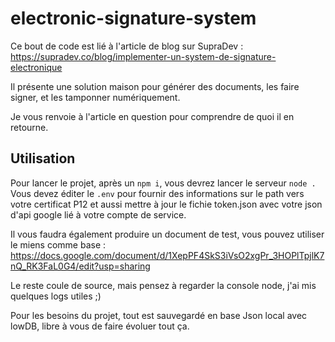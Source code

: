 # electronic-signature-system

Ce bout de code est lié à l'article de blog sur SupraDev : https://supradev.co/blog/implementer-un-system-de-signature-electronique

Il présente une solution maison pour générer des documents, les faire signer, et les tamponner numériquement.

Je vous renvoie à l'article en question pour comprendre de quoi il en retourne.

## Utilisation

Pour lancer le projet, après un `npm i`, vous devrez lancer le serveur `node .`
Vous devez éditer le `.env` pour fournir des informations sur le path vers votre certificat P12 et aussi mettre à jour le fichie token.json avec votre json d'api google lié à votre compte de service.

Il vous faudra également produire un document de test, vous pouvez utiliser le miens comme base : https://docs.google.com/document/d/1XepPF4SkS3iVsO2xgPr_3HOPlTpjlK7nQ_RK3FaL0G4/edit?usp=sharing

Le reste coule de source, mais pensez à regarder la console node, j'ai mis quelques logs utiles ;)

Pour les besoins du projet, tout est sauvegardé en base Json local avec lowDB, libre à vous de faire évoluer tout ça.